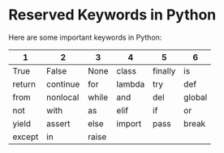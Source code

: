 # Reserved Keywords in Python

Here are some important keywords in Python:

| 1      | 2        | 3     | 4      | 5       | 6      |
| ------ | -------- | ----- | ------ | ------- | ------ |
| True   | False    | None  | class  | finally | is     |
| return | continue | for   | lambda | try     | def    |
| from   | nonlocal | while | and    | del     | global |
| not    | with     | as    | elif   | if      | or     |
| yield  | assert   | else  | import | pass    | break  |
| except | in       | raise |        |         |        |

